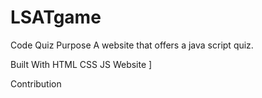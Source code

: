 # LSATgame
Code Quiz
Purpose
A website that offers a java script quiz.

Built With
HTML
CSS
JS
Website
]

Contribution
